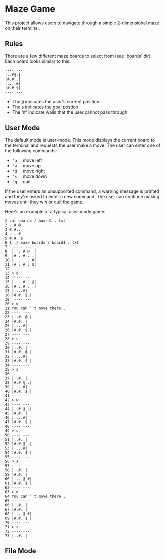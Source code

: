 # Maze Game
This project allows users to navigate through a simple 2-dimensional maze on their terminal.

## Rules
There are a few different maze boards to select from (see `boards' dir). Each board looks similar to this:
```
---- ---
|..#@.|
|#.#..|
|....#|
|#.#.$|
---- ---
```
* The `@` indicates the user's current position
* The `$` indicates the goal postion
* The '#' indicate walls that the user cannot pass through

## User Mode
The default mode is user-mode. This mode displays the current board to the terminal and requests the user make a move. The user can enter one of the following commands: 
* `'a'` : move left
* `'w'` : move up
* `'d'` : move right
* `'s'` : move down
* `'q'` : quit

If the user enters an unsupported command, a warning message is printed and they're asked to enter a new command.
The user can continue making moves until they win or quit the game. 

Here's an example of a typical user-mode game:
```
$ cat boards / board1 . txt
2 ..# @ .
3 #.#..
4 ....#
5 #.#. $
6 $ ./ maze boards / board1 . txt
7   ---- ---
8  |. . # @ .|
9  |# . # . .|
10 |. . . . #|
11 |# . # . $|
12  ---- ---
13 > d
14  ---- ---
15 |. . # . @|
16 |# . # . .|
17 |....#|
18 |#.#. $ |
19  ---- ---
20 > w
21 You can ’ t move there .
22 ---- ---
23 |..#. @ |
24 |#.#..|
25 |....#|
26 |#.#. $ |
27 ---- ---
28 > s
29 ---- ---
30 |..#..|
31 |#.#. @ |
32 |....#|
33 |#.#. $ |
34 ---- ---
35 > a
36 ---- ---
37 |..#..|
38 |#.# @ .|
39 |....#|
40 |#.#. $ |
41 ---- ---
42 > w
43 ---- ---
44 |..# @ .|
45 |#.#..|
46 |....#|
47 |#.#. $ |
48 ---- ---
49 > s
50 ---- ---
51 |..#..|
52 |#.# @ .|
53 |....#|
54 |#.#. $ |
55 ---- ---
56 > s
57 ---- ---
58 |..#..|
59 |#.#..|
60 |... @ #|
61 |#.#. $ |
62 ---- ---
63 > d
64 You can ’ t move there .
65 ---- ---
66 |..#..|
67 |#.#..|
68 |... @ #|
69 |#.#. $ |
70 ---- ---
71 > s
72 ---- ---
73 |..#..|
```

## File Mode
